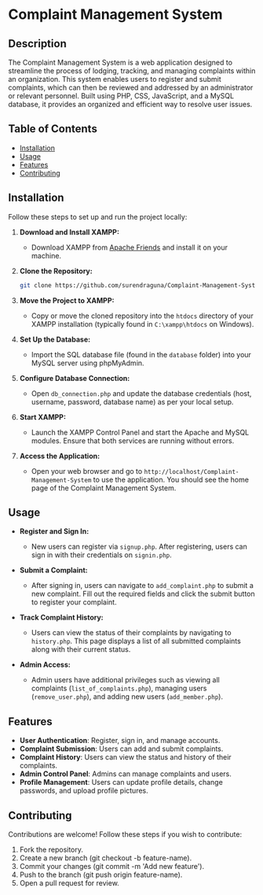 # Complaint Management System

## Description
The Complaint Management System is a web application designed to streamline the process of lodging, tracking, and managing complaints within an organization. This system enables users to register and submit complaints, which can then be reviewed and addressed by an administrator or relevant personnel. Built using PHP, CSS, JavaScript, and a MySQL database, it provides an organized and efficient way to resolve user issues.

## Table of Contents
- [Installation](#installation)
- [Usage](#usage)
- [Features](#features)
- [Contributing](#contributing)

## Installation
Follow these steps to set up and run the project locally:

1. **Download and Install XAMPP:**
   - Download XAMPP from [Apache Friends](https://www.apachefriends.org/index.html) and install it on your machine.

2. **Clone the Repository:**
   ```bash
   git clone https://github.com/surendraguna/Complaint-Management-System.git

3. **Move the Project to XAMPP:**
   - Copy or move the cloned repository into the `htdocs` directory of your XAMPP installation (typically found in `C:\xampp\htdocs` on Windows).

4. **Set Up the Database:**
   - Import the SQL database file (found in the ```database``` folder) into your MySQL server using phpMyAdmin.

5. **Configure Database Connection:**
   - Open `db_connection.php` and update the database credentials (host, username, password, database name) as per your local setup.
6. **Start XAMPP:**
   - Launch the XAMPP Control Panel and start the Apache and MySQL modules. Ensure that both services are running without errors.

7. **Access the Application:**
   - Open your web browser and go to `http://localhost/Complaint-Management-System` to use the application. You should see the home page of the Complaint Management System.

## Usage

- **Register and Sign In:**
  - New users can register via `signup.php`. After registering, users can sign in with their credentials on `signin.php`.

- **Submit a Complaint:**
  - After signing in, users can navigate to `add_complaint.php` to submit a new complaint. Fill out the required fields and click the submit button to register your complaint.

- **Track Complaint History:**
  - Users can view the status of their complaints by navigating to `history.php`. This page displays a list of all submitted complaints along with their current status.

- **Admin Access:**
  - Admin users have additional privileges such as viewing all complaints (`list_of_complaints.php`), managing users (`remove_user.php`), and adding new users (`add_member.php`).

## Features
  - **User Authentication**: Register, sign in, and manage accounts.
  - **Complaint Submission**: Users can add and submit complaints.
  - **Complaint History**: Users can view the status and history of their complaints.
  - **Admin Control Panel**: Admins can manage complaints and users.
  - **Profile Management**: Users can update profile details, change passwords, and upload profile pictures.

## Contributing
Contributions are welcome! Follow these steps if you wish to contribute:
1. Fork the repository.
2. Create a new branch (git checkout -b feature-name).
3. Commit your changes (git commit -m 'Add new feature').
4. Push to the branch (git push origin feature-name).
5. Open a pull request for review.

